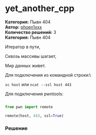 # yet_another_cpp
**Категория:** Пывн 404\
**Автор:** [phoen1xxx](https://t.me/phoen1xxx)\
**Количество решений:** 3\
**Категория:** Пывн 404

Итератор в пути,  
Сквозь массивы шагает,  
Мир данных живет.


Для подключения из командной строки:\
`sc host` или  `ncat --ssl host 443`

Для подключения pwntools:
```Python
from pwn import remote
remote(host, 443, ssl=True)
```

### Решение
